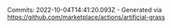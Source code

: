 Commits: 2022-10-04T14:41:20.093Z - Generated via https://github.com/marketplace/actions/artificial-grass
<br>
